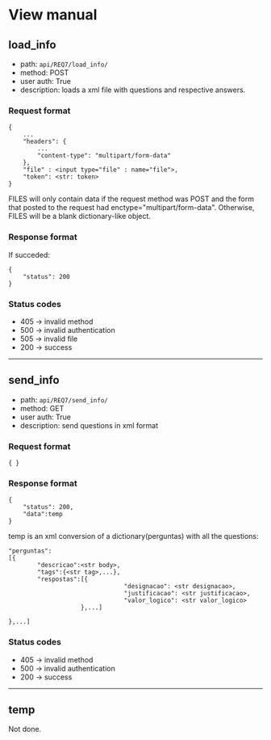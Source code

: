 # View manual

## load_info
- path: `api/REQ7/load_info/`
- method: POST
- user auth: True
- description: loads a xml file with questions and respective answers.

### Request format
```
{
    ...
    "headers": {
        ...
        "content-type": "multipart/form-data"
    },
    "file" : <input type="file" : name="file">,
    "token": <str: token>   
}
```
FILES will only contain data if the request method was POST and the form that posted to the request had enctype="multipart/form-data". Otherwise, FILES will be a blank dictionary-like object.

### Response format
If succeded:
```
{
    "status": 200
}
```

### Status codes
- 405 -> invalid method
- 500 -> invalid authentication
- 505 -> invalid file 
- 200 -> success

---
## send_info
- path: `api/REQ7/send_info/`
- method: GET
- user auth: True
- description: send questions in xml format

### Request format
```
{ }
```

### Response format
```
{
    "status": 200, 
    "data":temp  
}
```
temp is an xml conversion of a dictionary(perguntas) with all the  questions:
```
"perguntas":
[{
        "descricao":<str body>,
        "tags":{<str tag>,...},
        "respostas":[{
                                "designacao": <str designacao>,
                                "justificacao": <str justificacao>,
                                "valor_logico": <str valor_logico>
                    },...]
                    
},...]
```
### Status codes
- 405 -> invalid method
- 500 -> invalid authentication
- 200 -> success

---
## temp 
Not done.

